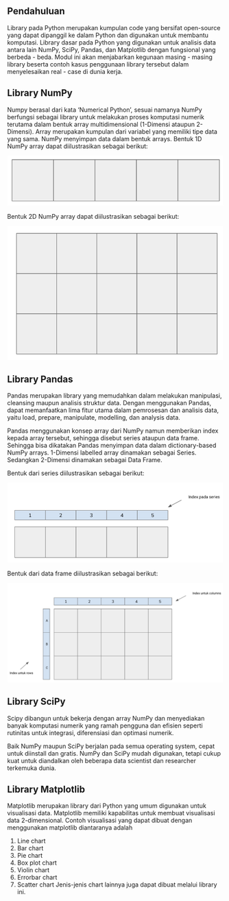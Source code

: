 ## Pendahuluan

Library pada Python merupakan kumpulan code yang bersifat open-source yang dapat dipanggil ke dalam Python dan digunakan untuk membantu komputasi. Library dasar pada Python yang digunakan untuk analisis data antara lain NumPy, SciPy, Pandas, dan Matplotlib dengan fungsional yang berbeda - beda. Modul ini akan menjabarkan kegunaan masing - masing library beserta contoh kasus penggunaan library tersebut dalam menyelesaikan real - case di dunia kerja.

## Library NumPy
Numpy berasal dari kata ‘Numerical Python’, sesuai namanya NumPy berfungsi sebagai library untuk melakukan proses komputasi numerik terutama dalam bentuk array multidimensional (1-Dimensi ataupun 2-Dimensi). Array merupakan kumpulan dari variabel yang memiliki tipe data yang sama. NumPy menyimpan data dalam bentuk arrays.
Bentuk 1D NumPy array dapat diilustrasikan sebagai berikut:

![1D Numpy array](assets/01.png)

Bentuk 2D NumPy array dapat diilustrasikan sebagai berikut:

![2D Numpy array](assets/02.png)

## Library Pandas

Pandas merupakan library yang memudahkan dalam melakukan manipulasi, cleansing maupun analisis struktur data. Dengan menggunakan Pandas, dapat memanfaatkan lima fitur utama dalam pemrosesan dan analisis data, yaitu load, prepare, manipulate, modelling, dan analysis data.

Pandas menggunakan konsep array dari NumPy namun memberikan index kepada array tersebut, sehingga disebut series ataupun data frame. Sehingga bisa dikatakan Pandas menyimpan data dalam dictionary-based NumPy arrays. 1-Dimensi labelled array dinamakan sebagai Series. Sedangkan 2-Dimensi dinamakan sebagai Data Frame.

Bentuk dari series diilustrasikan sebagai berikut:

![series](assets/03.png)

Bentuk dari data frame diilustrasikan sebagai berikut:

![data frame](assets/04.png)

## Library SciPy
Scipy dibangun untuk bekerja dengan array NumPy dan menyediakan banyak komputasi numerik yang ramah pengguna dan efisien seperti rutinitas untuk integrasi, diferensiasi dan optimasi numerik.

Baik NumPy maupun SciPy berjalan pada semua operating system, cepat untuk diinstall dan gratis. NumPy dan SciPy mudah digunakan, tetapi cukup kuat untuk diandalkan oleh beberapa data scientist dan researcher terkemuka dunia.

## Library Matplotlib
Matplotlib merupakan library dari Python yang umum digunakan untuk visualisasi data. Matplotlib memiliki kapabilitas untuk membuat visualisasi data 2-dimensional. Contoh visualisasi yang dapat dibuat dengan menggunakan matplotlib diantaranya adalah
1. Line chart
2. Bar chart
3. Pie chart
4. Box plot chart
5. Violin chart
6. Errorbar chart
7. Scatter chart
Jenis-jenis chart lainnya juga dapat dibuat melalui library ini.